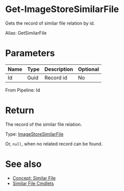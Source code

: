 # Get-ImageStoreSimilarFile
Gets the record of similar file relation by id.

Alias: GetSimilarFile

# Parameters
|Name|Type|Description|Optional|
|---|---|---|---|
|Id|Guid|Record id|No|

From Pipeline: Id

# Return
The record of the similar file relation.

Type: [ImageStoreSimilarFile](../../type/ImageStoreSimilarFile.md)

Or, ```null```, when no related record can be found.

# See also
  * [Concept: Similar File](../../concept/SimilarFile.md)
  * [Similar File Cmdlets](../cmdlets.md#similar-file)